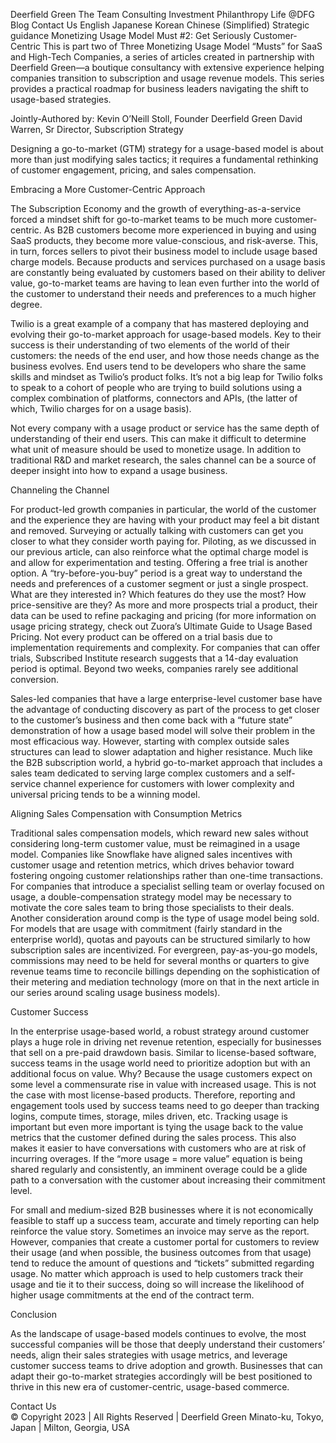 
Deerfield Green
The Team
Consulting
Investment
Philanthropy
Life @DFG
Blog
Contact Us
English
Japanese
Korean
Chinese (Simplified)
Strategic guidance
Monetizing Usage Model Must #2: Get Seriously Customer-Centric
This is part two of Three Monetizing Usage Model “Musts” for SaaS and High-Tech Companies, a series of articles created in partnership with Deerfield Green—a boutique consultancy with extensive experience helping companies transition to subscription and usage revenue models. This series provides a practical roadmap for business leaders navigating the shift to usage-based strategies.

Jointly-Authored by:
Kevin O’Neill Stoll, Founder Deerfield Green
David Warren, Sr Director, Subscription Strategy

Designing a go-to-market (GTM) strategy for a usage-based model is about more than just modifying sales tactics; it requires a fundamental rethinking of customer engagement, pricing, and sales compensation.

Embracing a More Customer-Centric Approach

The Subscription Economy and the growth of everything-as-a-service forced a mindset shift for go-to-market teams to be much more customer-centric. As B2B customers become more experienced in buying and using SaaS products, they become more value-conscious, and risk-averse. This, in turn, forces sellers to pivot their business model to include usage based charge models. Because products and services purchased on a usage basis are constantly being evaluated by customers based on their ability to deliver value, go-to-market teams are having to lean even further into the world of the customer to understand their needs and preferences to a much higher degree. 

Twilio is a great example of a company that has mastered deploying and evolving their go-to-market approach for usage-based models. Key to their success is their understanding of two elements of the world of their customers: the needs of the end user, and how those needs change as the business evolves. End users tend to be developers who share the same skills and mindset as Twilio’s product folks. It’s not a big leap for Twilio folks to speak to a cohort of people who are trying to build solutions using a complex combination of platforms, connectors and APIs, (the latter of which, Twilio charges for on a usage basis). 

Not every company with a usage product or service has the same depth of understanding of their end users. This can make it difficult to determine what unit of measure should be used to monetize usage. In addition to traditional R&D and market research, the sales channel can be a source of deeper insight into how to expand a usage business.

Channeling the Channel 

For product-led growth companies in particular, the world of the customer and the experience they are having with your product may feel a bit distant and removed. Surveying or actually talking with customers can get you closer to what they consider worth paying for. Piloting, as we discussed in our previous article, can also reinforce what the optimal charge model is and allow for experimentation and testing. Offering a free trial is another option. A “try-before-you-buy” period is a great way to understand the needs and preferences of a customer segment or just a single prospect. What are they interested in? Which features do they use the most? How price-sensitive are they? As more and more prospects trial a product, their data can be used to refine packaging and pricing (for more information on usage pricing strategy, check out Zuora’s Ultimate Guide to Usage Based Pricing. Not every product can be offered on a trial basis due to implementation requirements and complexity. For companies that can offer trials, Subscribed Institute research suggests that a 14-day evaluation period is optimal. Beyond two weeks, companies rarely see additional conversion. 

Sales-led companies that have a large enterprise-level customer base have the advantage of conducting discovery as part of the process to get closer to the customer’s business and then come back with a “future state” demonstration of how a usage based model will solve their problem in the most efficacious way. However, starting with complex outside sales structures can lead to slower adaptation and higher resistance. Much like the B2B subscription world, a hybrid go-to-market approach that includes a sales team dedicated to serving large complex customers and a self-service channel experience for customers with lower complexity and universal pricing tends to be a winning model. 

Aligning Sales Compensation with Consumption Metrics

Traditional sales compensation models, which reward new sales without considering long-term customer value, must be reimagined in a usage model. Companies like Snowflake have aligned sales incentives with customer usage and retention metrics, which drives behavior toward fostering ongoing customer relationships rather than one-time transactions. For companies that introduce a specialist selling team or overlay focused on usage, a double-compensation strategy model may be necessary to motivate the core sales team to bring those specialists to their deals. Another consideration around comp is the type of usage model being sold. For models that are usage with commitment (fairly standard in the enterprise world), quotas and payouts can be structured similarly to how subscription sales are incentivized. For evergreen, pay-as-you-go models, commissions may need to be held for several months or quarters to give revenue teams time to reconcile billings depending on the sophistication of their metering and mediation technology (more on that in the next article in our series around scaling usage business models). 

Customer Success 

In the enterprise usage-based world, a robust strategy around customer plays a huge role in driving net revenue retention, especially for businesses that sell on a pre-paid drawdown basis. Similar to license-based software, success teams in the usage world need to prioritize adoption but with an additional focus on value. Why? Because the usage customers expect on some level a commensurate rise in value with increased usage. This is not the case with most license-based products. Therefore,  reporting and engagement tools used by success teams need to go deeper than tracking logins, compute times, storage, miles driven, etc. Tracking usage is important but even more important is tying the usage back to the value metrics that the customer defined during the sales process. This also makes it easier to have conversations with customers who are at risk of incurring overages. If the “more usage = more value” equation is being shared regularly and consistently, an imminent overage could be a glide path to a conversation with the customer about increasing their commitment level.

For small and medium-sized B2B businesses where it is not economically feasible to staff up a success team, accurate and timely reporting can help reinforce the value story. Sometimes an invoice may serve as the report. However, companies that create a customer portal for customers to review their usage (and when possible, the business outcomes from that usage) tend to reduce the amount of questions and “tickets” submitted regarding usage. No matter which approach is used to help customers track their usage and tie it to their success, doing so will increase the likelihood of higher usage commitments at the end of the contract term. 

Conclusion

As the landscape of usage-based models continues to evolve, the most successful companies will be  those that deeply understand their customers’ needs, align their sales strategies with usage metrics, and leverage customer success teams to drive adoption and growth. Businesses that can adapt their go-to-market strategies accordingly will be best positioned to thrive in this new era of customer-centric, usage-based commerce.


Contact Us    
© Copyright 2023 | All Rights Reserved | Deerfield Green
Minato-ku, Tokyo, Japan | Milton, Georgia, USA